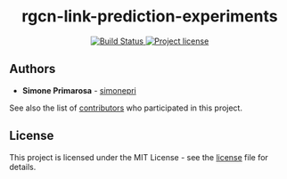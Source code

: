 <h1 align="center">
  <b>rgcn-link-prediction-experiments</b>
</h1>
<p align="center">
  <!-- CI - TravisCI -->
  <a href="https://travis-ci.com/simonepri/rgcn-link-prediction-experiments">
    <img src="https://img.shields.io/travis/com/simonepri/rgcn-link-prediction-experiments/master.svg" alt="Build Status" />
  </a>
  <!-- License - MIT -->
  <a href="https://github.com/simonepri/rgcn-link-prediction-experiments/tree/master/license">
    <img src="https://img.shields.io/github/license/simonepri/rgcn-link-prediction-experiments.svg" alt="Project license" />
  </a>
</p>

## Authors

- **Simone Primarosa** - [simonepri][github:simonepri]

See also the list of [contributors][contributors] who participated in this project.

## License

This project is licensed under the MIT License - see the [license][license] file for details.

<!-- Links -->
[license]: https://github.com/simonepri/rgcn-link-prediction-experiments/tree/master/license
[contributors]: https://github.com/simonepri/rgcn-link-prediction-experiments/contributors

[github:simonepri]: https://github.com/simonepri
